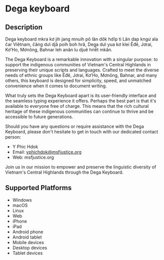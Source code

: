 Dega keyboard
==============

Description
-----------
Dega keyboard mkra kơ jih jang mnuih pô lăn dôk hdĭp ti Lăn dap kngư ala čar Viêtnam, čăng dưi djă poih boh hră, Dega dưi yua kơ klei Êđê, Jơrai, Kơ’Ho, Mơnông, Bahnar leh anăn lu djuê hriê̆t mkăn.

The Dega Keyboard is a remarkable innovation with a singular purpose: to support the indigenous communities of Vietnam's Central Highlands in preserving their unique scripts and languages. Crafted to meet the diverse needs of ethnic groups like Êđê, Jơrai, Kơ’Ho, Mơnông, Bahnar, and many others, this keyboard is designed for simplicity, speed, and unmatched convenience when it comes to document writing.

What truly sets the Dega Keyboard apart is its user-friendly interface and the seamless typing experience it offers. Perhaps the best part is that it's available to everyone free of charge. This means that the rich cultural heritage of these indigenous communities can continue to thrive and be accessible to future generations.

Should you have any questions or require assistance with the Dega Keyboard, please don't hesitate to get in touch with our dedicated contact person:

* Y Phic Hdok
* Email: yphichdok@msfjustice.org
* Web: msfjustice.org

Join us in our mission to empower and preserve the linguistic diversity of Vietnam's Central Highlands through the Dega Keyboard.

Supported Platforms
-------------------
 * Windows
 * macOS
 * Linux
 * Web
 * iPhone
 * iPad
 * Android phone
 * Android tablet
 * Mobile devices
 * Desktop devices
 * Tablet devices

